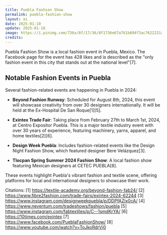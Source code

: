 ```yaml
---
title: Puebla Fashion Show
permalink: puebla-fashion-show
layout: ai
date: 2025-01-10
update: 2025-01-18
image: https://i.pinimg.com/736x/8f/17/36/8f1736e67a761b694f3ac7622231a21c.jpg
credits:
---
```



Puebla Fashion Show is a local fashion event in Puebla, Mexico. The Facebook page for the event has 428 likes and is described as the "only fashion event in this city that stands out at the national level"[7].

## Notable Fashion Events in Puebla

Several fashion-related events are happening in Puebla in 2024:

- **Beyond Fashion Runway**: Scheduled for August 8th, 2024, this event will showcase creativity from over 30 designers internationally. It will be held at the Ex-Hospital De San Roque[1][5].

- **Exintex Trade Fair**: Taking place from February 27th to March 1st, 2024, at Centro Expositor Puebla. This is a major textile industry event with over 30 years of experience, featuring machinery, yarns, apparel, and home textiles[2][6].

- **Design Week Puebla**: Includes fashion-related events like the Design Night Fashion Show, which featured designer Bere Velázquez[3].

- **Tlocpan Spring Summer 2024 Fashion Show**: A local fashion show featuring Mexican designers at CETEC PUEBLA[8].

These events highlight Puebla's vibrant fashion and textile scene, offering platforms for local and international designers to showcase their work.

Citations:
[1] https://textile-academy.org/beyond-fashion-fab24/
[2] https://www.fibre2fashion.com/trade-fairs/exintex-2024-62244
[3] https://www.instagram.com/designweekpuebla/p/DDPfAZix0cA/
[4] https://www.neventum.com/tradeshows/fashion/puebla
[5] https://www.instagram.com/fabtextiles/p/C--1smdKrYA/
[6] https://10times.com/exintex
[7] https://www.facebook.com/PueblaFashionShow/
[8] https://www.youtube.com/watch?v=ToJkoRdrVi0
